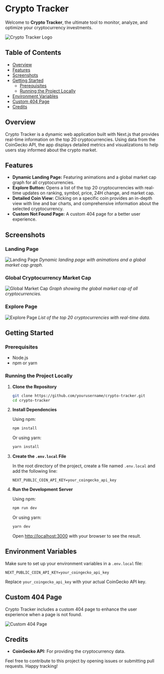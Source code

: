 # Crypto Tracker

Welcome to **Crypto Tracker**, the ultimate tool to monitor, analyze, and optimize your cryptocurrency investments.

![Crypto Tracker Logo](https://via.placeholder.com/150)

## Table of Contents
- [Overview](#overview)
- [Features](#features)
- [Screenshots](#screenshots)
- [Getting Started](#getting-started)
  - [Prerequisites](#prerequisites)
  - [Running the Project Locally](#running-the-project-locally)
- [Environment Variables](#environment-variables)
- [Custom 404 Page](#custom-404-page)
- [Credits](#credits)

## Overview

Crypto Tracker is a dynamic web application built with Next.js that provides real-time information on the top 20 cryptocurrencies. Using data from the CoinGecko API, the app displays detailed metrics and visualizations to help users stay informed about the crypto market.

## Features

- **Dynamic Landing Page:** Featuring animations and a global market cap graph for all cryptocurrencies.
- **Explore Button:** Opens a list of the top 20 cryptocurrencies with real-time updates on ranking, symbol, price, 24H change, and market cap.
- **Detailed Coin View:** Clicking on a specific coin provides an in-depth view with line and bar charts, and comprehensive information about the selected cryptocurrency.
- **Custom Not Found Page:** A custom 404 page for a better user experience.

## Screenshots

### Landing Page
![Landing Page](https://via.placeholder.com/600x300?text=Landing+Page)
*Dynamic landing page with animations and a global market cap graph.*

### Global Cryptocurrency Market Cap
![Global Market Cap](https://via.placeholder.com/600x300?text=Global+Market+Cap)
*Graph showing the global market cap of all cryptocurrencies.*

### Explore Page
![Explore Page](https://via.placeholder.com/600x300?text=Explore+Page)
*List of the top 20 cryptocurrencies with real-time data.*

## Getting Started

### Prerequisites

- Node.js
- npm or yarn

### Running the Project Locally

1. **Clone the Repository**

   ```bash
   git clone https://github.com/yourusername/crypto-tracker.git
   cd crypto-tracker
   ```

2. **Install Dependencies**

   Using npm:
   ```bash
   npm install
   ```
   Or using yarn:
   ```bash
   yarn install
   ```

3. **Create the `.env.local` File**

   In the root directory of the project, create a file named `.env.local` and add the following line:
   ```
   NEXT_PUBLIC_COIN_API_KEY=your_coingecko_api_key
   ```

4. **Run the Development Server**

   Using npm:
   ```bash
   npm run dev
   ```
   Or using yarn:
   ```bash
   yarn dev
   ```

   Open [http://localhost:3000](http://localhost:3000) with your browser to see the result.

## Environment Variables

Make sure to set up your environment variables in a `.env.local` file:

```
NEXT_PUBLIC_COIN_API_KEY=your_coingecko_api_key
```

Replace `your_coingecko_api_key` with your actual CoinGecko API key.

## Custom 404 Page

Crypto Tracker includes a custom 404 page to enhance the user experience when a page is not found.

![Custom 404 Page](https://via.placeholder.com/600x300?text=Custom+404+Page)

## Credits

- **CoinGecko API:** For providing the cryptocurrency data.

Feel free to contribute to this project by opening issues or submitting pull requests. Happy tracking!
